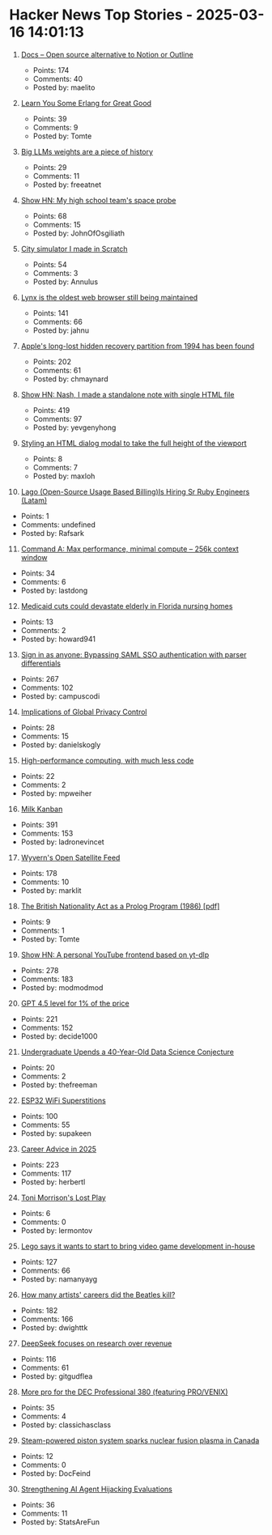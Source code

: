 # Hacker News Top Stories - 2025-03-16 14:01:13

1. [Docs – Open source alternative to Notion or Outline](https://github.com/suitenumerique/docs)
   - Points: 174
   - Comments: 40
   - Posted by: maelito

2. [Learn You Some Erlang for Great Good](https://learnyousomeerlang.com/content)
   - Points: 39
   - Comments: 9
   - Posted by: Tomte

3. [Big LLMs weights are a piece of history](https://antirez.com/news/147)
   - Points: 29
   - Comments: 11
   - Posted by: freeatnet

4. [Show HN: My high school team's space probe](https://drive.google.com/file/d/1_9V6lBTIfDsPdKCohQBc5Ed5UzDbnsrI/view?usp=sharing)
   - Points: 68
   - Comments: 15
   - Posted by: JohnOfOsgiliath

5. [City simulator I made in Scratch](https://scratch.mit.edu/projects/1061728417/)
   - Points: 54
   - Comments: 3
   - Posted by: Annulus

6. [Lynx is the oldest web browser still being maintained](undefined)
   - Points: 141
   - Comments: 66
   - Posted by: jahnu

7. [Apple's long-lost hidden recovery partition from 1994 has been found](https://www.downtowndougbrown.com/2025/03/apples-long-lost-hidden-recovery-partition-from-1994-has-been-found/)
   - Points: 202
   - Comments: 61
   - Posted by: chmaynard

8. [Show HN: Nash, I made a standalone note with single HTML file](https://keepworking.github.io/nash/)
   - Points: 419
   - Comments: 97
   - Posted by: yevgenyhong

9. [Styling an HTML dialog modal to take the full height of the viewport](https://til.simonwillison.net/css/dialog-full-height)
   - Points: 8
   - Comments: 7
   - Posted by: maxloh

10. [Lago (Open-Source Usage Based Billing)Is Hiring Sr Ruby Engineers (Latam)](https://jobs.lever.co/getlago/42f45126-a365-4f03-9736-565b26bc62f5)
   - Points: 1
   - Comments: undefined
   - Posted by: Rafsark

11. [Command A: Max performance, minimal compute – 256k context window](https://cohere.com/blog/command-a)
   - Points: 34
   - Comments: 6
   - Posted by: lastdong

12. [Medicaid cuts could devastate elderly in Florida nursing homes](https://www.tampabay.com/news/health/2025/03/16/florida-nursing-homes-medicaid-cuts/)
   - Points: 13
   - Comments: 2
   - Posted by: howard941

13. [Sign in as anyone: Bypassing SAML SSO authentication with parser differentials](https://github.blog/security/sign-in-as-anyone-bypassing-saml-sso-authentication-with-parser-differentials/)
   - Points: 267
   - Comments: 102
   - Posted by: campuscodi

14. [Implications of Global Privacy Control](https://developer.mozilla.org/en-US/blog/global-privacy-control/)
   - Points: 28
   - Comments: 15
   - Posted by: danielskogly

15. [High-performance computing, with much less code](https://news.mit.edu/2025/high-performance-computing-with-much-less-code-0313)
   - Points: 22
   - Comments: 2
   - Posted by: mpweiher

16. [Milk Kanban](https://brodzinski.com/2025/03/milk-kanban.html)
   - Points: 391
   - Comments: 153
   - Posted by: ladronevincet

17. [Wyvern's Open Satellite Feed](https://tech.marksblogg.com/wyvern-open-data-feed.html)
   - Points: 178
   - Comments: 10
   - Posted by: marklit

18. [The British Nationality Act as a Prolog Program (1986) [pdf]](https://www.doc.ic.ac.uk/~rak/papers/British%20Nationality%20Act.pdf)
   - Points: 9
   - Comments: 1
   - Posted by: Tomte

19. [Show HN: A personal YouTube frontend based on yt-dlp](https://github.com/christian-fei/my-yt)
   - Points: 278
   - Comments: 183
   - Posted by: modmodmod

20. [GPT 4.5 level for 1% of the price](https://twitter.com/Baidu_Inc/status/1901089355890036897)
   - Points: 221
   - Comments: 152
   - Posted by: decide1000

21. [Undergraduate Upends a 40-Year-Old Data Science Conjecture](https://www.wired.com/story/undergraduate-upends-a-40-year-old-data-science-conjecture/)
   - Points: 20
   - Comments: 2
   - Posted by: thefreeman

22. [ESP32 WiFi Superstitions](https://supakeen.com/weblog/esp32-wifi-superstitions/)
   - Points: 100
   - Comments: 55
   - Posted by: supakeen

23. [Career Advice in 2025](https://lethain.com/career-advice-2025/)
   - Points: 223
   - Comments: 117
   - Posted by: herbertl

24. [Toni Morrison's Lost Play](https://www.vulture.com/article/toni-morrison-play-dreaming-emmett-influenced-beloved.html)
   - Points: 6
   - Comments: 0
   - Posted by: lermontov

25. [Lego says it wants to start to bring video game development in-house](https://www.videogameschronicle.com/news/lego-is-starting-to-bring-its-game-development-in-house-key-exec-says/)
   - Points: 127
   - Comments: 66
   - Posted by: namanyayg

26. [How many artists' careers did the Beatles kill?](https://www.cantgetmuchhigher.com/p/how-many-artists-did-the-beatles)
   - Points: 182
   - Comments: 166
   - Posted by: dwighttk

27. [DeepSeek focuses on research over revenue](https://www.ft.com/content/fb5c11bb-1d4b-465f-8283-451a19a3d425)
   - Points: 116
   - Comments: 61
   - Posted by: gitgudflea

28. [More pro for the DEC Professional 380 (featuring PRO/VENIX)](http://oldvcr.blogspot.com/2025/03/more-pro-for-dec-professional-380.html)
   - Points: 35
   - Comments: 4
   - Posted by: classichasclass

29. [Steam-powered piston system sparks nuclear fusion plasma in Canada](https://interestingengineering.com/energy/steam-driven-nuclear-fusion-reactor)
   - Points: 12
   - Comments: 0
   - Posted by: DocFeind

30. [Strengthening AI Agent Hijacking Evaluations](https://www.nist.gov/news-events/news/2025/01/technical-blog-strengthening-ai-agent-hijacking-evaluations)
   - Points: 36
   - Comments: 11
   - Posted by: StatsAreFun

